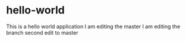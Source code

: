 # hello-world
This is a hello world application
I am editing the master
I am editing the branch
second edit to master
